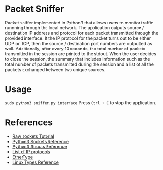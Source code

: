 # Packet Sniffer
Packet sniffer implemented in Python3 that allows users to monitor traffic runnning through the local network.
The application outputs source / destination IP address and protocol for each packet transmitted through the provided interface. If the IP protocol for the packet turns out to be either UDP or TCP, then the source / destination port numbers are outputted as well. 
Additionally, after every 10 seconds, the total number of packets transmitted in the session are printed to the stdout. When the user decides to close the session, the summary that includes information such as the total number of packets transmitted during the session and a list of all the packets exchanged between two unique sources.

# Usage
`sudo python3 sniffer.py interface`
Press `Ctrl + C` to stop the application.

# References
- [Raw sockets Tutorial](https://www.opensourceforu.com/2015/03/a-guide-to-using-raw-sockets/)
- [Python3 Sockets Reference](https://docs.python.org/3/library/socket.html)
- [Python3 Structs Reference](https://docs.python.org/3/library/struct.html)
- [List of IP protocols](https://en.wikipedia.org/wiki/List_of_IP_protocol_numbers)
- [EtherType](https://en.wikipedia.org/wiki/EtherType)
- [Linux Types Reference](https://chromium.googlesource.com/native_client/linux-headers-for-nacl/+/2dc04f8190a54defc0d59e693fa6cff3e8a916a9/include/linux/types.h)